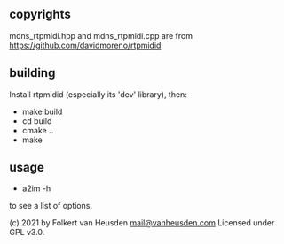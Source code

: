 copyrights
----------
mdns_rtpmidi.hpp and mdns_rtpmidi.cpp are from https://github.com/davidmoreno/rtpmidid


building
--------
Install rtpmidid (especially its 'dev' library), then:

* make build
* cd build
* cmake ..
* make


usage
-----
* a2im -h

to see a list of options.


(c) 2021 by Folkert van Heusden <mail@vanheusden.com>
Licensed under GPL v3.0.
